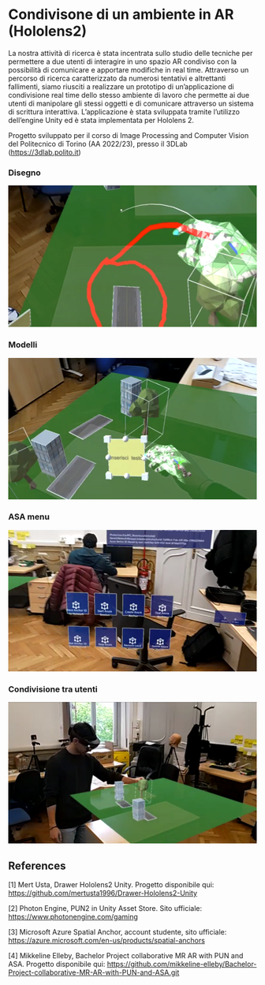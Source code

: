 # Condivisone di un ambiente in AR (Hololens2)

La nostra attività di ricerca è stata incentrata sullo studio delle tecniche per permettere a due utenti di interagire in uno spazio AR condiviso con la possibilità di comunicare e apportare modifiche in real time. Attraverso un percorso di ricerca caratterizzato da numerosi tentativi e altrettanti fallimenti,  siamo riusciti a realizzare un prototipo di un’applicazione di condivisione real time dello stesso ambiente di lavoro che permette ai due utenti di manipolare gli stessi oggetti e di comunicare attraverso un sistema di scrittura interattiva. L’applicazione è stata sviluppata tramite l’utilizzo dell’engine Unity ed è stata implementata per Hololens 2.

Progetto sviluppato per il corso di Image Processing and Computer Vision del Politecnico di Torino (AA 2022/23), presso il 3DLab (https://3dlab.polito.it)

### Disegno
<p>
    <img src="screenshots/figure1.png" width="512" height="287" />
</p>

### Modelli
<p>
    <img src="screenshots/figure2.png" width="512" height="287" />
</p>

### ASA menu
<p>
    <img src="screenshots/figure3.png" width="512" height="287" />
</p>

### Condivisione tra utenti
<p>
    <img src="screenshots/figure4.png" width="512" height="287" />
</p>

## References
[1]	Mert Usta, Drawer Hololens2 Unity. Progetto disponibile qui: https://github.com/mertusta1996/Drawer-Hololens2-Unity 

[2]	Photon Engine, PUN2 in Unity Asset Store. Sito ufficiale: https://www.photonengine.com/gaming 

[3]	Microsoft Azure Spatial Anchor, account studente, sito ufficiale:  https://azure.microsoft.com/en-us/products/spatial-anchors

[4]	Mikkeline Elleby, Bachelor Project collaborative MR AR with PUN and ASA. Progetto disponibile qui: https://github.com/mikkeline-elleby/Bachelor-Project-collaborative-MR-AR-with-PUN-and-ASA.git
